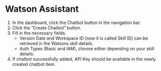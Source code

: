 # Watson Assistant

1. In the dashboard, click the Chatbot button in the navigation bar.
2. Click the “Create Chatbot” button.
3. Fill in the necessary fields.
   * Version Date and Workspace ID (now it is called Skill ID) can be retrieved in the Watsons skill details.
   * Auth Types (Basic and IAM), choose either depending on your skill details.
4. If chatbot successfully added, API Key should be available in the newly created chatbot item.
